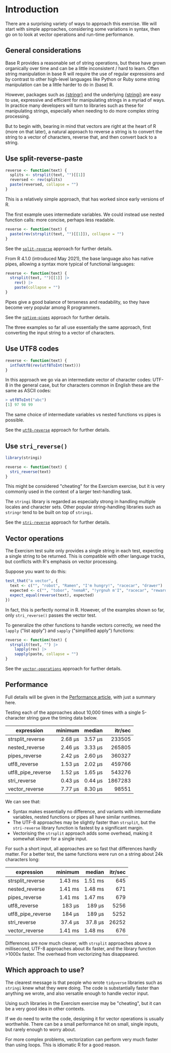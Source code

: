 # Introduction

There are a surprising variety of ways to approach this exercise.
We will start with simple approaches, considering some variations in syntax, then go on to look at vector operations and run-time performance.

## General considerations

Base R provides a reasonable set of string operations, but these have grown organically over time and can be a little inconsistent / hard to learn. Often string manipulation in base R will require the use of regular expressions and by contrast to other high-level languages like Python or Ruby some string manipulation can be a little harder to do in (base) R.

However, packages such as [{stringr}](https://stringr.tidyverse.org/) and the underlying [{stringi}](https://stringi.gagolewski.com/index.html) are easy to use, expressive and efficient for manipulating strings in a myriad of ways. In practice many developers will turn to libraries such as these for manipulating strings, especially when needing to do more complex string processing.

But to begin with, bearing in mind that vectors are right at the heart of R (more on that later), a natural approach to reverse a string is to convert the string to a vector of characters, reverse that, and then convert back to a string.

## Use split-reverse-paste

```r
reverse <- function(text) {
  splits <- strsplit(text, "")[[1]]
  reversed <- rev(splits)
  paste(reversed, collapse = "")
}
```

This is a relatively simple approach, that has worked since early versions of R.

The first example uses intermediate variables.
We could instead use nested function calls: more concise, perhaps less readable.

```r
reverse <- function(text) {
  paste(rev(strsplit(text, "")[[1]]), collapse = "")
}
```

See the [`split-reverse`][split-reverse] approach for further details.

From R 4.1.0 (introduced May 2021), the base language also has native pipes, allowing a syntax more typical of functional languages:

```r
reverse <- function(text) {
  strsplit(text, "")[[1]] |>
    rev() |>
    paste(collapse = "")
}
```

Pipes give a good balance of terseness and readability, so they have become very popular among R programmers.

See the [`native-pipes`][native-pipes] approach for further details.


The three examples so far all use essentially the same approach, first converting the input string to a vector of characters.

## Use UTF8 codes

```r
reverse <- function(text) {
  intToUtf8(rev(utf8ToInt(text)))
}
```

In this approach we go via an intermediate vector of character codes: UTF-8 in the general case, but for characters common in English these are the same as ASCII codes:

```r
> utf8ToInt("abc")
[1] 97 98 99
```

The same choice of intermediate variables vs nested functions vs pipes is possible.

See the [`utf8-reverse`][utf8-reverse] approach for further details.

## Use `stri_reverse()`

```r
library(stringi)

reverse <- function(text) {
  stri_reverse(text)
}
```

This might be considered "cheating" for the Exercism exercise, but it is very commonly used in the context of a larger text-handling task.

The `stringi` library is regarded as especially strong in handling multiple locales and character sets.
Other popular string-handling libraries such as `stringr` tend to be built on top of `stringi`.

See the [`stri-reverse`][stri-reverse] approach for further details.

## Vector operations

The Exercism test suite only provides a single string in each test, expecting a single string to be returned.
This is compatible with other language tracks, but conflicts with R's emphasis on vector processing.

Suppose you want to do this:

```r
test_that("a vector", {
  text <- c("", "robot", "Ramen", "I'm hungry!", "racecar", "drawer")
  expected <- c("", "tobor", "nemaR", "!yrgnuh m'I", "racecar", "reward")
  expect_equal(reverse(text), expected)
})
```

In fact, this is perfectly normal in R.
However, of the examples shown so far, only `stri_reverse()` passes the vector test.

To generalize the other functions to handle vectors correctly, we need the `lapply` ("list apply") and `sapply` ("simplified apply") functions:

```r
reverse <- function(text) {
  strsplit(text, "") |>
    lapply(rev) |>
    sapply(paste, collapse = "")
}
```

See the [`vector-operations`][vector-operations] approach for further details.


## Performance

Full details will be given in the [Performance article][performance-article], with just a summary here.

Testing each of the approaches about 10,000 times with a single 5-character string gave the timing data below.

|expression         |minimum  |median   |itr/sec  |
|-------------------|--------:|--------:|--------:|
|strsplit_reverse   |  2.68 µs|  3.57 µs|   233505|
|nested_reverse     |  2.46 µs|  3.33 µs|   265805|
|pipes_reverse      |  2.42 µs|  2.60 µs|   360327|
|utf8_reverse       |  1.53 µs|  2.02 µs|   459766|
|utf8_pipe_reverse  |  1.52 µs|  1.65 µs|   543276|
|stri_reverse       |  0.43 µs|  0.44 µs|  1867283|
|vector_reverse     |  7.77 µs|  8.30 µs|    98551|

We can see that:
- Syntax makes essentially no difference, and variants with intermediate variables, nested functions or pipes all have similar runtimes.
- The UTF-8 approaches may be slightly faster than `strsplit`, but the `stri-reverse` library function is fastest by a significant margin.
- Vectorising the `strsplit` approach adds some overhead, making it somewhat slower for a single input.

For such a short input, all approaches are so fast that differences hardly matter.
For a better test, the same functions were run on a string about 24k characters long:

|expression       |minimum  |median   |itr/sec |
|-----------------|--------:|--------:|-------:|
|strsplit_reverse |  1.43 ms|  1.51 ms|     645|
|nested_reverse   |  1.41 ms|  1.48 ms|     671|
|pipes_reverse    |  1.41 ms|  1.47 ms|     679|
|utf8_reverse     |   183 µs|   189 µs|    5256|
|utf8_pipe_reverse|   184 µs|   189 µs|    5252|
|stri_reverse     |  37.4 µs|  37.8 µs|   26252|
|vector_reverse   |  1.41 ms|  1.48 ms|     676|

Differences are now much clearer, with `strsplit` approaches above a millisecond, UTF-8 approaches about 8x faster, and the library function >1000x faster.
The overhead from vectorizing has disappeared.

## Which approach to use?

The clearest message is that people who wrote `tidyverse` libraries such as `stringi` knew what they were doing.
The code is substantially faster than anything we wrote, and also versatile enough to handle vector input.

Using such libraries in the Exercism exercise may be "cheating", but it can be a very good idea in other contexts.

If we do need to write the code, designing it for vector operations is usually worthwhile.
There can be a small performance hit on small, single inputs, but rarely enough to worry about.

For more complex problems, vectorization can perform very much faster than using loops.
This is idiomatic R for a good reason.

[performance-article]: https://exercism.org/tracks/r/exercises/reverse-string/articles/performance
[split-reverse]: https://exercism.org/tracks/r/exercises/reverse-string/approaches/split-reverse
[utf8-reverse]: https://exercism.org/tracks/r/exercises/reverse-string/approaches/utf8-reverse
[stri-reverse]: https://exercism.org/tracks/r/exercises/reverse-string/approaches/stri-reverse
[native-pipes]: https://exercism.org/tracks/r/exercises/reverse-string/approaches/native-pipes
[vector-operations]: https://exercism.org/tracks/r/exercises/reverse-string/approaches/vector-operations

